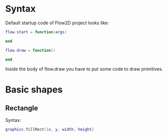 # Syntax
Default startup code of Flow2D project looks like:
```lua
flow.start = function(args)

end

flow.draw = function()

end
```
Inside the body of <bold>flow.draw</bold> you have to put some code to draw primitives.
# Basic shapes
<h2>Rectangle</h2>

Syntax:
```lua
graphics.fillRect({x, y, width, height}
```

<br>
